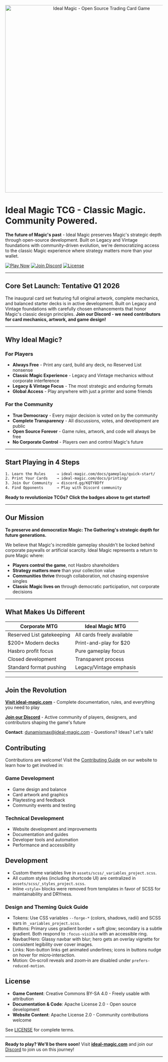 <p align="center">
  <img src="static/images/ideal-magic-main-wide.webp" alt="Ideal Magic - Open Source Trading Card Game" width="600" />
</p>

# Ideal Magic TCG - Classic Magic. Community Powered.

**The future of Magic's past** - Ideal Magic preserves Magic's strategic depth through open-source development. Built on Legacy and Vintage foundations with community-driven evolution, we're democratizing access to the classic Magic experience where strategy matters more than your wallet.

[![Play Now](https://img.shields.io/badge/Play_Now-forge--realm.com-50fa7b?style=for-the-badge&labelColor=0b0b0b)](https://ideal-magic.com)
[![Join Discord](https://img.shields.io/badge/Join_Discord-Community-8839ef?style=for-the-badge&labelColor=0b0b0b)](https://discord.gg/KQTY8DfY)
[![License](https://img.shields.io/badge/License-CC_BY--SA_4.0-a6e3a1?style=for-the-badge&labelColor=0b0b0b)](LICENSE)

---

## **Core Set Launch: Tentative Q1 2026**

The inaugural card set featuring full original artwork, complete mechanics, and balanced starter decks is in active development. Built on Legacy and Vintage foundations with carefully chosen enhancements that honor Magic's classic design principles. **Join our Discord - we need contributors for card mechanics, artwork, and game design!**

---

## **Why Ideal Magic?**

### **For Players**

- **Always Free** - Print any card, build any deck, no Reserved List nonsense
- **Classic Magic Experience** - Legacy and Vintage mechanics without corporate interference
- **Legacy & Vintage Focus** - The most strategic and enduring formats
- **Global Access** - Play anywhere with just a printer and some friends

### **For the Community**

- **True Democracy** - Every major decision is voted on by the community
- **Complete Transparency** - All discussions, votes, and development are public
- **Open Source Forever** - Game rules, artwork, and code will always be free
- **No Corporate Control** - Players own and control Magic's future

---

## **Start Playing in 4 Steps**

```sh
1. Learn the Rules     → ideal-magic.com/docs/gameplay/quick-start/
2. Print Your Cards    → ideal-magic.com/docs/printing/
3. Join Our Community  → discord.gg/KQTY8DfY
4. Find Opponents      → Play with Discord community
```

**Ready to revolutionize TCGs?** **Click the badges above to get started!**

---

## **Our Mission**

**To preserve and democratize Magic: The Gathering's strategic depth for future
generations.**

We believe that Magic's incredible gameplay shouldn't be locked behind corporate
paywalls or artificial scarcity. Ideal Magic represents a return to pure Magic
where:

- **Players control the game**, not Hasbro shareholders
- **Strategy matters more** than your collection value
- **Communities thrive** through collaboration, not chasing expensive singles
- **Classic Magic lives on** through democratic participation, not corporate
  decisions

---

## **What Makes Us Different**

| Corporate MTG             | Ideal Magic MTG            |
| ------------------------- | -------------------------- |
| Reserved List gatekeeping | All cards freely available |
| $200+ Modern decks        | Print-and-play for $20     |
| Hasbro profit focus       | Pure gameplay focus        |
| Closed development        | Transparent process        |
| Standard format pushing   | Legacy/Vintage emphasis    |

---

## **Join the Revolution**

**[Visit ideal-magic.com](https://ideal-magic.com)** - Complete documentation,
rules, and everything you need to play

**[Join our Discord](https://discord.gg/KQTY8DfY)** - Active community of
players, designers, and contributors shaping the game's future

**Contact**: [dunamismax@ideal-magic.com](mailto:dunamismax@ideal-magic.com) -
Questions? Ideas? Let's talk!

## Contributing

Contributions are welcome! Visit the
[Contributing Guide](https://ideal-magic.com/docs/contributing/) on our website
to learn how to get involved in:

### Game Development

- Game design and balance
- Card artwork and graphics
- Playtesting and feedback
- Community events and testing

### Technical Development

- Website development and improvements
- Documentation and guides
- Developer tools and automation
- Performance and accessibility

## Development

- Custom theme variables live in `assets/scss/_variables_project.scss`.
- All custom styles (including shortcode UI) are centralized in
  `assets/scss/_styles_project.scss`.
- Inline `<style>` blocks were removed from templates in favor of SCSS for
  maintainability and DRYness.

### Design and Theming Quick Guide

- Tokens: Use CSS variables `--forge-*` (colors, shadows, radii) and SCSS vars
  in `_variables_project.scss`.
- Buttons: Primary uses gradient border + soft glow; secondary is a subtle
  gradient. Both respond to `:focus-visible` with an accessible ring.
- Navbar/Hero: Glassy navbar with blur; hero gets an overlay vignette for
  consistent legibility over cover images.
- Links: Non-button links get animated underlines; icons in buttons nudge on
  hover for micro‑interaction.
- Motion: On‑scroll reveals and zoom‑in are disabled under
  `prefers-reduced-motion`.

## License

- **Game Content**: Creative Commons BY-SA 4.0 - Freely usable with attribution
- **Documentation & Code**: Apache License 2.0 - Open source development
- **Website Content**: Apache License 2.0 - Community contributions welcome

See [LICENSE](LICENSE) for complete terms.

---

**Ready to play? We'll be there soon!** Visit
**[ideal-magic.com](https://ideal-magic.com)** and join our
[Discord](https://discord.gg/KQTY8DfY) to join us on this journey!

---

<!-- Deployment handled by Cloudflare Pages build (hugo). No GitHub Actions. -->
